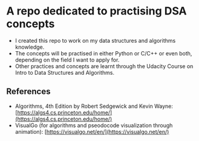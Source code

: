 # A repo dedicated to practising DSA concepts

- I created this repo to work on my data structures and algorithms knowledge.
- The concepts will be practised in either Python or C/C++ or even both, depending on the field I want to apply for.
- Other practices and concepts are learnt through the Udacity Course on Intro to Data Structures and Algorithms.

## References

- Algorithms, 4th Edition by Robert Sedgewick and Kevin Wayne: [https://algs4.cs.princeton.edu/home/](https://algs4.cs.princeton.edu/home/)
- VisualGo (for algorithms and pseodocode visualization through animation): [https://visualgo.net/en/](https://visualgo.net/en/)
